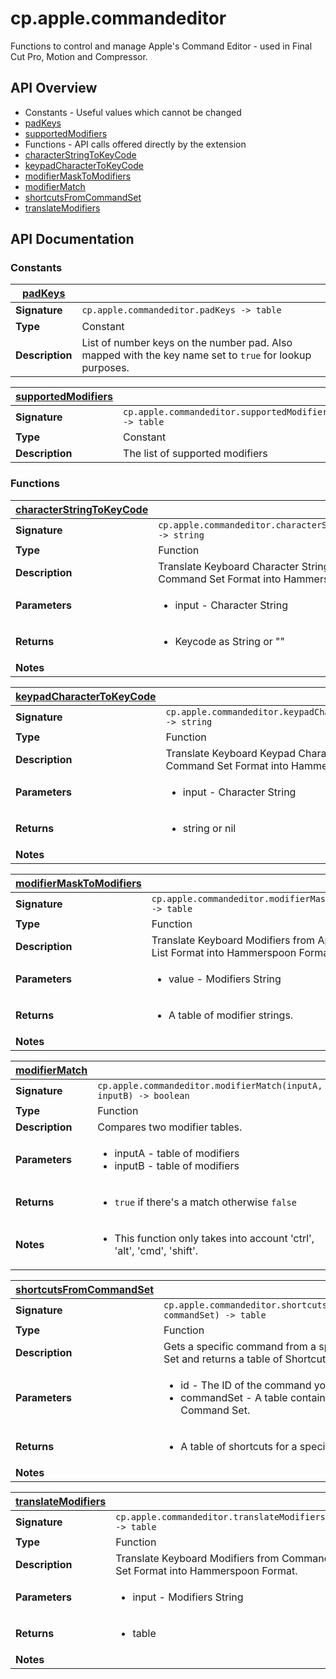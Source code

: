 # cp.apple.commandeditor

Functions to control and manage Apple's Command Editor - used in Final Cut Pro,
Motion and Compressor.

## API Overview
* Constants - Useful values which cannot be changed
 * [padKeys](#padKeys)
 * [supportedModifiers](#supportedModifiers)
* Functions - API calls offered directly by the extension
 * [characterStringToKeyCode](#characterStringToKeyCode)
 * [keypadCharacterToKeyCode](#keypadCharacterToKeyCode)
 * [modifierMaskToModifiers](#modifierMaskToModifiers)
 * [modifierMatch](#modifierMatch)
 * [shortcutsFromCommandSet](#shortcutsFromCommandSet)
 * [translateModifiers](#translateModifiers)

## API Documentation

### Constants

| [padKeys](#padKeys)         |                                                                                     |
| --------------------------------------------|-------------------------------------------------------------------------------------|
| **Signature**                               | `cp.apple.commandeditor.padKeys -> table`                                                                    |
| **Type**                                    | Constant                                                                     |
| **Description**                             | List of number keys on the number pad. Also mapped with the key name set to `true` for lookup purposes.                                                                     |

| [supportedModifiers](#supportedModifiers)         |                                                                                     |
| --------------------------------------------|-------------------------------------------------------------------------------------|
| **Signature**                               | `cp.apple.commandeditor.supportedModifiers -> table`                                                                    |
| **Type**                                    | Constant                                                                     |
| **Description**                             | The list of supported modifiers                                                                     |

### Functions

| [characterStringToKeyCode](#characterStringToKeyCode)         |                                                                                     |
| --------------------------------------------|-------------------------------------------------------------------------------------|
| **Signature**                               | `cp.apple.commandeditor.characterStringToKeyCode() -> string`                                                                    |
| **Type**                                    | Function                                                                     |
| **Description**                             | Translate Keyboard Character Strings from Command Set Format into Hammerspoon Format.                                                                     |
| **Parameters**                              | <ul><li>input - Character String</li></ul> |
| **Returns**                                 | <ul><li>Keycode as String or ""</li></ul>          |
| **Notes**                                   | <ul></ul>                |

| [keypadCharacterToKeyCode](#keypadCharacterToKeyCode)         |                                                                                     |
| --------------------------------------------|-------------------------------------------------------------------------------------|
| **Signature**                               | `cp.apple.commandeditor.keypadCharacterToKeyCode() -> string`                                                                    |
| **Type**                                    | Function                                                                     |
| **Description**                             | Translate Keyboard Keypad Character Strings from Command Set Format into Hammerspoon Format.                                                                     |
| **Parameters**                              | <ul><li>input - Character String</li></ul> |
| **Returns**                                 | <ul><li>string or nil</li></ul>          |
| **Notes**                                   | <ul></ul>                |

| [modifierMaskToModifiers](#modifierMaskToModifiers)         |                                                                                     |
| --------------------------------------------|-------------------------------------------------------------------------------------|
| **Signature**                               | `cp.apple.commandeditor.modifierMaskToModifiers() -> table`                                                                    |
| **Type**                                    | Function                                                                     |
| **Description**                             | Translate Keyboard Modifiers from Apple's Property List Format into Hammerspoon Format.                                                                     |
| **Parameters**                              | <ul><li>value - Modifiers String</li></ul> |
| **Returns**                                 | <ul><li>A table of modifier strings.</li></ul>          |
| **Notes**                                   | <ul></ul>                |

| [modifierMatch](#modifierMatch)         |                                                                                     |
| --------------------------------------------|-------------------------------------------------------------------------------------|
| **Signature**                               | `cp.apple.commandeditor.modifierMatch(inputA, inputB) -> boolean`                                                                    |
| **Type**                                    | Function                                                                     |
| **Description**                             | Compares two modifier tables.                                                                     |
| **Parameters**                              | <ul><li>inputA - table of modifiers</li><li>inputB - table of modifiers</li></ul> |
| **Returns**                                 | <ul><li>`true` if there's a match otherwise `false`</li></ul>          |
| **Notes**                                   | <ul><li>This function only takes into account 'ctrl', 'alt', 'cmd', 'shift'.</li></ul>                |

| [shortcutsFromCommandSet](#shortcutsFromCommandSet)         |                                                                                     |
| --------------------------------------------|-------------------------------------------------------------------------------------|
| **Signature**                               | `cp.apple.commandeditor.shortcutsFromCommandSet(id, commandSet) -> table`                                                                    |
| **Type**                                    | Function                                                                     |
| **Description**                             | Gets a specific command from a specified Command Set and returns a table of Shortcuts.                                                                     |
| **Parameters**                              | <ul><li>id - The ID of the command you want to get.</li><li>commandSet - A table containing an entire Command Set.</li></ul> |
| **Returns**                                 | <ul><li>A table of shortcuts for a specific command.</li></ul>          |
| **Notes**                                   | <ul></ul>                |

| [translateModifiers](#translateModifiers)         |                                                                                     |
| --------------------------------------------|-------------------------------------------------------------------------------------|
| **Signature**                               | `cp.apple.commandeditor.translateModifiers() -> table`                                                                    |
| **Type**                                    | Function                                                                     |
| **Description**                             | Translate Keyboard Modifiers from Command Set Format into Hammerspoon Format.                                                                     |
| **Parameters**                              | <ul><li>input - Modifiers String</li></ul> |
| **Returns**                                 | <ul><li>table</li></ul>          |
| **Notes**                                   | <ul></ul>                |

